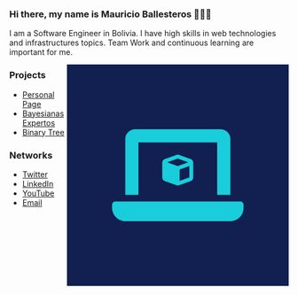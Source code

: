 ### Hi there, my name is Mauricio Ballesteros 👨🏻‍💻

I am a Software Engineer in Bolivia. I have high skills in web technologies and infrastructures topics. Team Work and continuous learning are important for me.

<img align="right" src="./logo.png" alt="Logo" width="400"/>

<p align="left">

### Projects

- [Personal Page](https://mauriballes.com)
- [Bayesianas Expertos](https://bayesianas.mauriballes.com)
- [Binary Tree](https://tree.mauriballes.com)

### Networks

- [Twitter](https://twitter.com/mauriballes)
- [LinkedIn](https://www.linkedin.com/in/mauriballes)
- [YouTube](https://www.youtube.com/c/mauriballes)
- [Email](mailto:mauricio@mauriballes.com)

</p>
